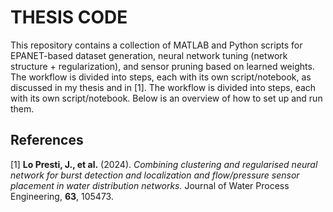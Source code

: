 # THESIS CODE
This repository contains a collection of MATLAB and Python scripts for EPANET-based dataset generation, neural network tuning (network structure + regularization), and sensor pruning based on learned weights. The workflow is divided into steps, each with its own script/notebook, as discussed in my thesis and in [1].
The workflow is divided into steps, each with its own script/notebook. Below is an overview of how to set up and run them.

## References

[1] **Lo Presti, J., et al.** (2024). *Combining clustering and regularised neural network for burst detection and localization and flow/pressure sensor placement in water distribution networks.* Journal of Water Process Engineering, **63**, 105473.





